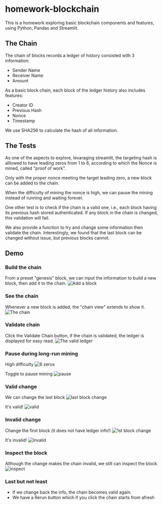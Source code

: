# homework-blockchain

This is a homework exploring basic blockchain components and features, using Python, Pandas and Streamlit.

## The Chain

The chain of blocks records a ledger of history consisted with 3 information:
* Sender Name
* Receiver Name
* Amount

As a basic block chain, each block of the ledger history also includes features:
* Creator ID
* Previous Hash
* Nonce
* Timestamp

We use SHA256 to calculate the hash of all information. 

## The Tests

As one of the aspects to explore, levaraging streamlit, the targeting hash is alllowed to have leading zeros from 1 to 6, according to which the Nonce is mined, called "proof of work".

Only with the proper nonce meeting the target leading zero, a new block can be added to the chain.

When the difficulty of mining the nonce is high, we can pause the mining instead of running and waiting forever.

One other test is to check if the chain is a valid one, i.e., each block having its previous hash stored authenticated. If any block in the chain is changed, this validation will fail.

We also provide a function to try and change some information then validate the chain. Interestingly, we found that the last block can be changed without issue, but previous blocks cannot.

## Demo

### Build the chain

From a preset "genesis" block, we can input the information to build a new block, then add it to the chain.
![Add a block](Resources/add_block.png)

### See the chain

Whenever a new block is added, the "chain view" extends to show it.
![The chain](Resources/the_chain.png)

### Validate chain

Click the Validate Chain button, if the chain is validated, the ledger is displayed for easy read.
![The valid ledger](Resources/valid_chain.png)

### Pause during long-run mining

High difficulty
![6 zeros](Resources/high_difficulty.png)

Toggle to pause mining
![pause](Resources/pause_mining.png)

### Valid change

We can change the last block
![last block change](Resources/change_last_block.png)

It's valid!
![valid](Resources/valid_change.png)

### Invalid change

Change the first block (it does not have ledger info!)
![1st block change](Resources/change_1st_block.png)

It's invalid!
![invalid](Resources/invalid_change.png)

### Inspect the block

Although the change makes the chain invalid, we still can inspect the block.
![inspect](Resources/inspect_block.png)

### Last but not least

* If we change back the info, the chain becomes valid again.
* We have a Rerun button which if you click the chain starts from afresh